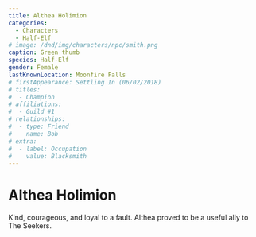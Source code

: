 ```yaml
---
title: Althea Holimion
categories:
  - Characters
  - Half-Elf
# image: /dnd/img/characters/npc/smith.png
caption: Green thumb
species: Half-Elf
gender: Female
lastKnownLocation: Moonfire Falls
# firstAppearance: Settling In (06/02/2018)
# titles:
#  - Champion
# affiliations:
#  - Guild #1
# relationships:
#  - type: Friend
#    name: Bob
# extra:
#  - label: Occupation
#    value: Blacksmith
---
```


# Althea Holimion

Kind, courageous, and loyal to a fault. Althea proved to be a useful ally to The Seekers.